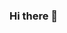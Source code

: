 ### Hi there 👋

<!--
**yubarajsingh/yubarajsingh** is a ✨ _special_ ✨ repository because its `README.md` (this file) appears on your GitHub profile.

Here are some ideas to get you started:
[![trophy](https://github-profile-trophy.vercel.app/?username=yubarajsingh)](https://github.com/ryo-ma/github-profile-trophy)

